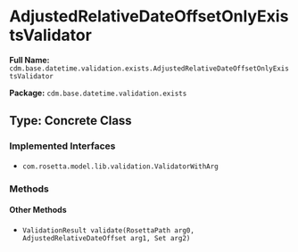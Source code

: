 # AdjustedRelativeDateOffsetOnlyExistsValidator

**Full Name:** `cdm.base.datetime.validation.exists.AdjustedRelativeDateOffsetOnlyExistsValidator`

**Package:** `cdm.base.datetime.validation.exists`

## Type: Concrete Class

### Implemented Interfaces

- `com.rosetta.model.lib.validation.ValidatorWithArg`

### Methods

#### Other Methods

- `ValidationResult validate(RosettaPath arg0, AdjustedRelativeDateOffset arg1, Set arg2)`

